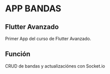 # APP BANDAS 

## Flutter Avanzado
Primer App del curso de Flutter Avanzado.


## Función
CRUD de bandas y actualizaciónes con Socket.io

